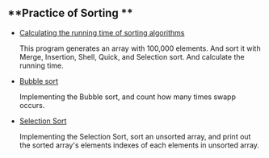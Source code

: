 **Practice of Sorting **
---
- [Calculating the running time of sorting algorithms](https://github.com/Stakada/Programs/tree/master/Sorting/Calculating_Sorting)
  
  This program generates an array with 100,000 elements. And sort it with Merge, Insertion, Shell, Quick, and Selection sort. And calculate the running time.
  
- [Bubble sort]()

  Implementing the Bubble sort, and count how many times swapp occurs.

- [Selection Sort]()
  
  Implementing the Selection Sort, sort an unsorted array, and print out the sorted array's elements indexes of each elements in unsorted array. 
